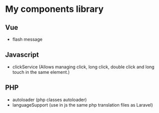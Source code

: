 # My components library

## Vue

* flash message

## Javascript

* clickService (Allows managing click, long click, double click and long touch in the same element.)

## PHP

* autoloader (php classes autoloader)
* languageSupport (use in js the same php translation files as Laravel)